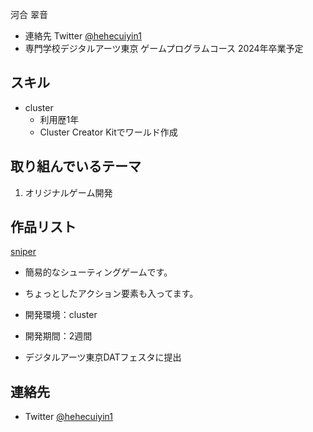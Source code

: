 河合 翠音
- 連絡先 Twitter [@hehecuiyin1](https://twitter.com/hehecuiyin1/photo)
- 専門学校デジタルアーツ東京 ゲームプログラムコース 2024年卒業予定


## スキル

- cluster
  - 利用歴1年
  - Cluster Creator Kitでワールド作成

## 取り組んでいるテーマ
1. オリジナルゲーム開発

## 作品リスト


[sniper](https://cluster.mu/w/5366338c-9aa9-45ee-b78a-074f59b35bb4)
- 簡易的なシューティングゲームです。
 - ちょっとしたアクション要素も入ってます。

- 開発環境：cluster 
- 開発期間：2週間
- デジタルアーツ東京DATフェスタに提出

## 連絡先
- Twitter [@hehecuiyin1](https://twitter.com/hehecuiyin1/photo)
